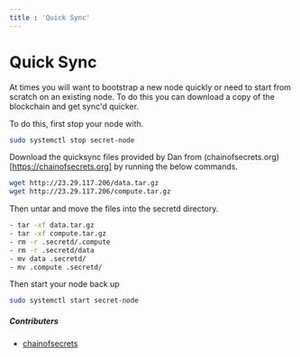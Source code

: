 ```yaml
---
title : 'Quick Sync'
---
```


# Quick Sync

At times you will want to bootstrap a new node quickly or need to start from scratch on an existing node. To do this you can download a copy of the blockchain and get sync'd quicker.

To do this, first stop your node with.

```bash
sudo systemctl stop secret-node
```

Download the quicksync files provided by Dan from (chainofsecrets.org)[https://chainofsecrets.org] by running the below commands.

```bash
wget http://23.29.117.206/data.tar.gz
wget http://23.29.117.206/compute.tar.gz
```

Then untar and move the files into the secretd directory.

```bash
- tar -xf data.tar.gz
- tar -xf compute.tar.gz 
- rm -r .secretd/.compute
- rm -r .secretd/data
- mv data .secretd/
- mv .compute .secretd/
```


Then start your node back up

```bash
sudo systemctl start secret-node
```

##### Contributers

* [chainofsecrets](https://secretnodes.com/secret/chains/secret-2/validators/1B68882AB7CD6BC4CDDD742FC8F3D1FDE31C1A82)